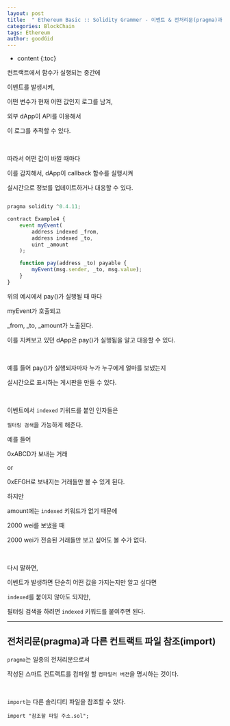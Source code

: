 ```yaml
---
layout: post
title:  " Ethereum Basic :: Solidity Grammer - 이벤트 & 전처리문(pragma)과 파일 참조(import)  "
categories: BlockChain
tags: Ethereum
author: goodGid
---
```

* content
{:toc}


컨트랙트에서 함수가 실행되는 중간에

이벤트를 발생시켜,

어떤 변수가 현재 어떤 값인지 로그를 남겨,

외부 dApp이 API를 이용해서

이 로그를 추적할 수 있다.

<br>

따라서 어떤 값이 바뀔 때마다

이를 감지해서, dApp이 callback 함수를 실행시켜

실시간으로 정보를 업데이트하거나 대응할 수 있다.


``` js

pragma solidity ^0.4.11;

contract Example4 {
    event myEvent(
        address indexed _from,
        address indexed _to,
        uint _amount
    );

    function pay(address _to) payable {
        myEvent(msg.sender, _to, msg.value);
    }
}

```


위의 예시에서 pay()가 실행될 때 마다 

myEvent가 호출되고 

_from, _to, _amount가 노출된다.

이를 지켜보고 있던 dApp은 pay()가 실행됨을 알고 대응할 수 있다.

<br>

예를 들어 pay()가 실행되자마자 누가 누구에게 얼마를 보냈는지

실시간으로 표시하는 게시판을 만들 수 있다.

<br>

이벤트에서 `indexed` 키워드를 붙인 인자들은

`필터링 검색`을 가능하게 해준다.

예를 들어

0xABCD가 보내는 거래 

or 

0xEFGH로 보내지는 거래들만 볼 수 있게 된다.

하지만 

amount에는 `indexed` 키워드가 없기 때문에

2000 wei를 보냈을 때 

2000 wei가 전송된 거래들만 보고 싶어도 볼 수가 없다.


<br>

다시 말하면,

이벤트가 발생하면 단순히 어떤 값을 가지는지만 알고 싶다면 

`indexed`를 붙이지 않아도 되지만,

필터링 검색을 하려면 `indexed` 키워드를 붙여주면 된다.


---


## 전처리문(pragma)과 다른 컨트랙트 파일 참조(import)

`pragma`는 일종의 전처리문으로서

작성된 스마트 컨트랙트를 컴파일 할 `컴파일러 버전`을 명시하는 것이다. 

<br>

`import`는 다른 솔리디티 파일을 참조할 수 있다.

```
import "참조할 파일 주소.sol";
```



